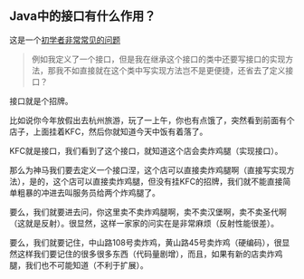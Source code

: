 ## Java中的接口有什么作用？

这是一个<a title="Java中的接口有什么作用？" href="https://www.zhihu.com/question/20111251" target="_blank">初学者非常常见的问题</a>

>例如我定义了一个接口，但是我在继承这个接口的类中还要写接口的实现方法，那我不如直接就在这个类中写实现方法岂不是更便捷，还省去了定义接口？

接口就是个招牌。

比如说你今年放假出去杭州旅游，玩了一上午，你也有点饿了，突然看到前面有个店子，上面挂着KFC，然后你就知道今天中饭有着落了。

KFC就是接口，我们看到了这个接口，就知道这个店会卖炸鸡腿（实现接口）。

那么为神马我们要去定义一个接口涅，这个店可以直接卖炸鸡腿啊（直接写实现方法），是的，这个店可以直接卖炸鸡腿，但没有挂KFC的招牌，我们就不能直接简单粗暴的冲进去叫服务员给两个炸鸡腿了。

要么，我们就要进去问，你这里卖不卖炸鸡腿啊，卖不卖汉堡啊，卖不卖圣代啊（这就是反射）。很显然，这样一家家的问实在是非常麻烦（反射性能很差）。

要么，我们就要记住，中山路108号卖炸鸡，黄山路45号卖炸鸡（硬编码），很显然这样我们要记住的很多很多东西（代码量剧增），而且，如果有新的店卖炸鸡腿，我们也不可能知道（不利于扩展）。